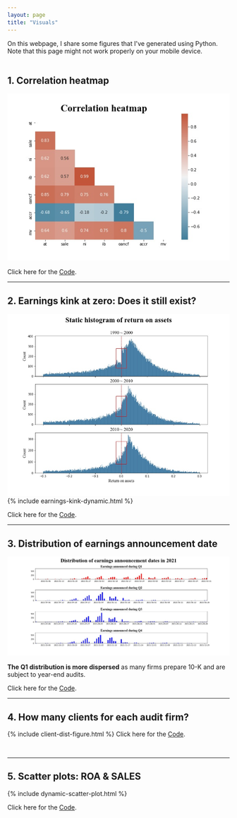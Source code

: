 ```yaml
---
layout: page
title: "Visuals"
---
```

On this webpage, I share some figures that I've generated using Python. Note that this page might not work properly on your mobile device.
<br>
<br>

<h2> 1. Correlation heatmap  </h2>

<img src="/assets/images/correlation-heatmap.jpg" class="inline">

Click here for the [Code](https://nbviewer.org/github/jaeyoonyu/jaeyoonyu.github.io/blob/main/_code/visual-heatmap.ipynb).<br/>

---

<h2> 2. Earnings kink at zero: Does it still exist?  </h2>

<img src="/assets/images/earnings-kink-static.jpg" class="inline">
<br>
{% include earnings-kink-dynamic.html %}


Click here for the [Code](https://nbviewer.org/github/jaeyoonyu/jaeyoonyu.github.io/blob/main/_code/is-there-kink-around-zero.ipynb).<br/>

---

<h2> 3. Distribution of earnings announcement date  </h2>

<img src="/assets/images/earnings-ann-date-dist.jpg" class="inline">

<b>The Q1 distribution is more dispersed</b> as many firms prepare 10-K and are subject to year-end audits.

Click here for the [Code](https://nbviewer.org/github/jaeyoonyu/jaeyoonyu.github.io/blob/main/_code/earnings-ann-date-dist.ipynb).<br/>



---
<h2> 4. How many clients for each audit firm? </h2>

{% include client-dist-figure.html %}
Click here for the [Code](https://raw.githack.com/jaeyoonyu/jaeyoonyu.github.io/main/_code/audit-analytics-client-distribution.html).

<br>

---
<h2> 5. Scatter plots: ROA & SALES </h2>

{% include dynamic-scatter-plot.html %}

Click here for the [Code](https://raw.githack.com/jaeyoonyu/jaeyoonyu.github.io/main/_code/compustat-bubble-plot-animation.html).
